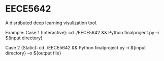 # EECE5642

A disrtibuted deep learning visulization tool.

Example:
Case 1 (Interactive):
  cd ./EECE5642 && Python finalproject.py –i ${input directory}
  
Case 2 (Static):
  cd ./EECE5642 && Python finalproject.py –i ${input directory} –o ${output file}
